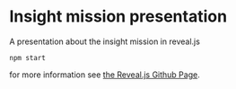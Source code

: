 # Insight mission presentation

A presentation about the insight mission in reveal.js

    npm start

for more information see [the Reveal.js Github Page](https://github.com/hakimel/reveal.js).
